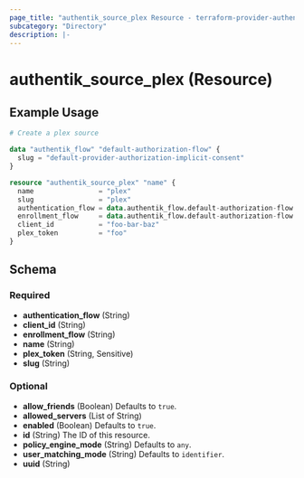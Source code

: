 ```yaml
---
page_title: "authentik_source_plex Resource - terraform-provider-authentik"
subcategory: "Directory"
description: |-
---
```


# authentik_source_plex (Resource)

## Example Usage

```terraform
# Create a plex source

data "authentik_flow" "default-authorization-flow" {
  slug = "default-provider-authorization-implicit-consent"
}

resource "authentik_source_plex" "name" {
  name                = "plex"
  slug                = "plex"
  authentication_flow = data.authentik_flow.default-authorization-flow.id
  enrollment_flow     = data.authentik_flow.default-authorization-flow.id
  client_id           = "foo-bar-baz"
  plex_token          = "foo"
}
```

<!-- schema generated by tfplugindocs -->
## Schema

### Required

- **authentication_flow** (String)
- **client_id** (String)
- **enrollment_flow** (String)
- **name** (String)
- **plex_token** (String, Sensitive)
- **slug** (String)

### Optional

- **allow_friends** (Boolean) Defaults to `true`.
- **allowed_servers** (List of String)
- **enabled** (Boolean) Defaults to `true`.
- **id** (String) The ID of this resource.
- **policy_engine_mode** (String) Defaults to `any`.
- **user_matching_mode** (String) Defaults to `identifier`.
- **uuid** (String)
